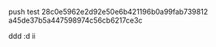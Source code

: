 push test
28c0e5962e2d92e50e6b421196b0a99fab739812 
a45de37b5a447598974c56cb6217ce3c

ddd   :d ii 

    
